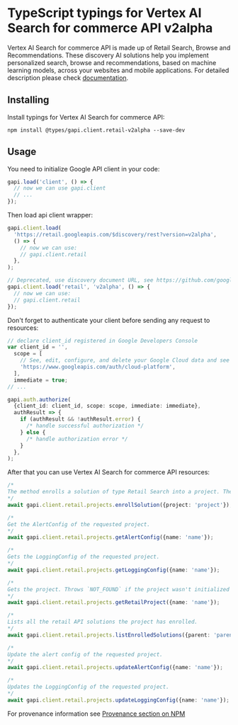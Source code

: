 # TypeScript typings for Vertex AI Search for commerce API v2alpha

Vertex AI Search for commerce API is made up of Retail Search, Browse and Recommendations. These discovery AI solutions help you implement personalized search, browse and recommendations, based on machine learning models, across your websites and mobile applications.
For detailed description please check [documentation](https://cloud.google.com/recommendations).

## Installing

Install typings for Vertex AI Search for commerce API:

```
npm install @types/gapi.client.retail-v2alpha --save-dev
```

## Usage

You need to initialize Google API client in your code:

```typescript
gapi.load('client', () => {
  // now we can use gapi.client
  // ...
});
```

Then load api client wrapper:

```typescript
gapi.client.load(
  'https://retail.googleapis.com/$discovery/rest?version=v2alpha',
  () => {
    // now we can use:
    // gapi.client.retail
  },
);
```

```typescript
// Deprecated, use discovery document URL, see https://github.com/google/google-api-javascript-client/blob/master/docs/reference.md#----gapiclientloadname----version----callback--
gapi.client.load('retail', 'v2alpha', () => {
  // now we can use:
  // gapi.client.retail
});
```

Don't forget to authenticate your client before sending any request to resources:

```typescript
// declare client_id registered in Google Developers Console
var client_id = '',
  scope = [
    // See, edit, configure, and delete your Google Cloud data and see the email address for your Google Account.
    'https://www.googleapis.com/auth/cloud-platform',
  ],
  immediate = true;
// ...

gapi.auth.authorize(
  {client_id: client_id, scope: scope, immediate: immediate},
  authResult => {
    if (authResult && !authResult.error) {
      /* handle successful authorization */
    } else {
      /* handle authorization error */
    }
  },
);
```

After that you can use Vertex AI Search for commerce API resources: <!-- TODO: make this work for multiple namespaces -->

```typescript
/*
The method enrolls a solution of type Retail Search into a project. The Recommendations AI solution type is enrolled by default when your project enables Retail API, so you don't need to call the enrollSolution method for recommendations.
*/
await gapi.client.retail.projects.enrollSolution({project: 'project'});

/*
Get the AlertConfig of the requested project.
*/
await gapi.client.retail.projects.getAlertConfig({name: 'name'});

/*
Gets the LoggingConfig of the requested project.
*/
await gapi.client.retail.projects.getLoggingConfig({name: 'name'});

/*
Gets the project. Throws `NOT_FOUND` if the project wasn't initialized for the Retail API service.
*/
await gapi.client.retail.projects.getRetailProject({name: 'name'});

/*
Lists all the retail API solutions the project has enrolled.
*/
await gapi.client.retail.projects.listEnrolledSolutions({parent: 'parent'});

/*
Update the alert config of the requested project.
*/
await gapi.client.retail.projects.updateAlertConfig({name: 'name'});

/*
Updates the LoggingConfig of the requested project.
*/
await gapi.client.retail.projects.updateLoggingConfig({name: 'name'});
```

For provenance information see [Provenance section on NPM](https://www.npmjs.com/package/@maxim_mazurok/gapi.client.retail-v2alpha#Provenance:~:text=none-,Provenance,-Built%20and%20signed)

